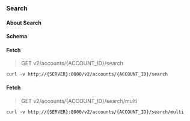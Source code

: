 ### Search

#### About Search

#### Schema



#### Fetch

> GET v2/accounts/{ACCOUNT_ID}/search

```curl
curl -v http://{SERVER}:8000/v2/accounts/{ACCOUNT_ID}/search
```

#### Fetch

> GET v2/accounts/{ACCOUNT_ID}/search/multi

```curl
curl -v http://{SERVER}:8000/v2/accounts/{ACCOUNT_ID}/search/multi
```

